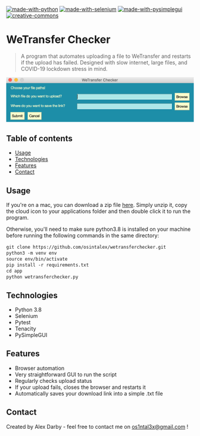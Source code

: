 [![made-with-python](https://img.shields.io/badge/Made%20with-Python-1f425f.svg)](https://www.python.org/)
[![made-with-selenium](https://img.shields.io/badge/Made%20with-Selenium-brightgreen)](https://selenium-python.readthedocs.io)
[![made-with-pysimplegui](https://img.shields.io/badge/Made%20with-PySimpleGUI-red)](https://pysimplegui.readthedocs.io/en/latest/)
[![creative-commons](https://img.shields.io/badge/License-creativecommons-yellow)](https://creativecommons.org/share-your-work/public-domain/cc0/)

# WeTransfer Checker
> A program that automates uploading a file to WeTransfer and restarts if the upload has failed.
>Designed with slow internet, large files, and COVID-19 lockdown stress in mind.

![Arrests Map](.img/wetransferchecker.png)

## Table of contents
* [Usage](#usage)
* [Technologies](#technologies)
* [Features](#features)
* [Contact](#contact)

## Usage
If you're on a mac, you can download a zip file [here](.zip/wetransferchecker.zip). Simply unzip it,
copy the cloud icon to your applications folder and then double click it to run the program.

Otherwise, you'll need to make sure python3.8 is installed on your machine before running the following commands in 
the same directory:

```
git clone https://github.com/osintalex/wetransferchecker.git
python3 -m venv env
source env/bin/activate
pip install -r requirements.txt
cd app
python wetransferchecker.py
```

## Technologies
* Python 3.8
* Selenium 
* Pytest 
* Tenacity
* PySimpleGUI

## Features
* Browser automation
* Very straightforward GUI to run the script
* Regularly checks upload status 
* If your upload fails, closes the browser and restarts it
* Automatically saves your download link into a simple .txt file

## Contact
Created by Alex Darby - feel free to contact me on os1ntal3x@gmail.com !
